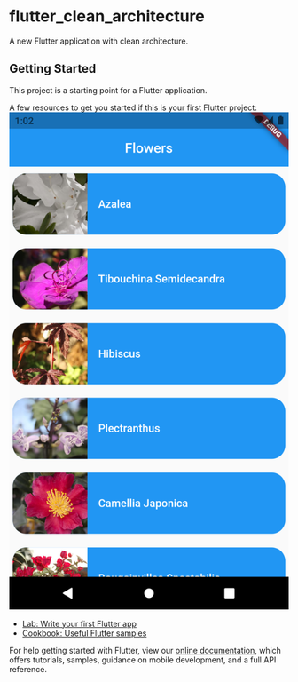 # flutter_clean_architecture

A new Flutter application with clean architecture.

## Getting Started

This project is a starting point for a Flutter application.

A few resources to get you started if this is your first Flutter project:
![Screenshot](/snapshot/screenshot.png)

- [Lab: Write your first Flutter app](https://flutter.dev/docs/get-started/codelab)
- [Cookbook: Useful Flutter samples](https://flutter.dev/docs/cookbook)

For help getting started with Flutter, view our
[online documentation](https://flutter.dev/docs), which offers tutorials,
samples, guidance on mobile development, and a full API reference.

